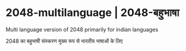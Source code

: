 # 2048-multilanguage | 2048-बहुभाषा

Multi language version of 2048 primarily for indian languages

2048 का बहुभाषी संस्करण मुख्य रूप से भारतीय भाषाओं के लिए

